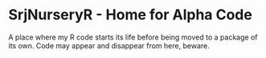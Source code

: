 
<!-- README.md is generated from README.Rmd. Please edit that file -->

# SrjNurseryR - Home for Alpha Code

A place where my R code starts its life before being moved to a package
of its own. Code may appear and disappear from here, beware.
